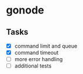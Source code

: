 gonode
================================

Tasks
-------------------------
- [x] command limit and queue
- [x] command timeout
- [ ] more error handling
- [ ] additional tests